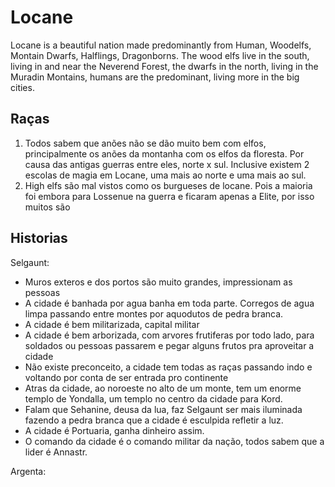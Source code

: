 # Locane

Locane is a beautiful nation made predominantly from Human, Woodelfs, Montain Dwarfs, Halflings, Dragonborns. 
The wood elfs live in the south, living in and near the Neverend Forest, the dwarfs in the north, living in the Muradin Montains, humans are the predominant, living more in the big cities.

## Raças
1. Todos sabem que anões não se dão muito bem com elfos, principalmente os anões da montanha com os elfos da floresta. Por causa das antigas guerras entre eles, norte x sul. Inclusive existem 2 escolas de magia em Locane, uma mais ao norte e uma mais ao sul.
2. High elfs são mal vistos como os burgueses de locane. Pois a maioria foi embora para Lossenue na guerra e ficaram apenas a Elite, por isso muitos são 

## Historias
Selgaunt:
- Muros exteros e dos portos são muito grandes, impressionam as pessoas
- A cidade é banhada por agua banha em toda parte. Corregos de agua limpa passando entre montes por aquodutos de pedra branca.
- A cidade é bem militarizada, capital militar
- A cidade é bem arborizada, com arvores frutiferas por todo lado, para soldados ou pessoas passarem e pegar alguns frutos pra aproveitar a cidade
- Não existe preconceito, a cidade tem todas as raças passando indo e voltando por conta de ser entrada pro continente
- Atras da cidade, ao noroeste no alto de um monte, tem um enorme templo de Yondalla, um templo no centro da cidade para Kord.
- Falam que Sehanine, deusa da lua, faz Selgaunt ser mais iluminada fazendo a pedra branca que a cidade é esculpida refletir a luz.
- A cidade é Portuaria, ganha dinheiro assim.
- O comando da cidade é o comando militar da nação, todos sabem que a lider é Annastr.

Argenta:
